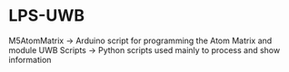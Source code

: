 # LPS-UWB

M5AtomMatrix -> Arduino script for programming the Atom Matrix and module UWB
Scripts -> Python scripts used mainly to process and show information
